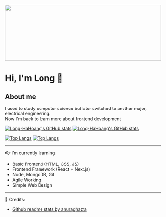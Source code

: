 <img width=100% height="180" src="https://images.unsplash.com/photo-1542831371-29b0f74f9713?ixlib=rb-4.0.3&ixid=MnwxMjA3fDB8MHxwaG90by1wYWdlfHx8fGVufDB8fHx8&auto=format&fit=crop&w=2070&q=80">


# Hi, I'm Long :wave:

## About me
I used to study computer science but later switched to another major, electrical engineering.  
Now I'm back to learn more about frontend development


[![Long-HaHoang's GitHub stats](https://github-readme-stats.vercel.app/api?username=Long-HaHoang&show_icons=true&theme=tokyonight)](https://github.com/anuraghazra/github-readme-stats#gh-dark-mode-only)
[![Long-HaHoang's GitHub stats](https://github-readme-stats.vercel.app/api?username=Long-HaHoang&show_icons=true&theme=light)](https://github.com/anuraghazra/github-readme-stats#gh-light-mode-only)


[![Top Langs](https://github-readme-stats.vercel.app/api/top-langs/?username=Long-HaHoang&layout=compact&theme=tokyonight#gh-dark-mode-only)](https://github.com/anuraghazra/github-readme-stats#gh-dark-mode-only)
[![Top Langs](https://github-readme-stats.vercel.app/api/top-langs/?username=Long-HaHoang&layout=compact&theme=light#gh-light-mode-only)](https://github.com/anuraghazra/github-readme-stats#gh-light-mode-only)

---
👓 I’m currently learning 
- Basic Frontend (HTML, CSS, JS)
- Frontend Framework (React + Next.js)
- Node, MongoDB, Git
- Agile Working
- Simple Web Design

---
💁 Credits:
- [Github readme stats by anuraghazra](https://github.com/anuraghazra/github-readme-stats)

<!---
Long-HaHoang/Long-HaHoang is a ✨ special ✨ repository because its `README.md` (this file) appears on your GitHub profile.
You can click the Preview link to take a look at your changes.
--->
